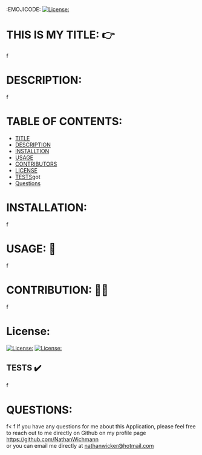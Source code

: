  :EMOJICODE:
  [![License:](https://img.shields.io/badge/license-MIT-yellow.svg)](https://opensource.org/licenses/MIT)
 
  # THIS IS MY TITLE: :point_right:<br> 
  f 
  # DESCRIPTION: <br>
  f
  # TABLE OF CONTENTS: <br>
  - [TITLE](#Title)
  - [DESCRIPTION](#description)
  - [INSTALLTION](#installation)
  - [USAGE](#usage)
  - [CONTRIBUTORS](#contributors)
  - [LICENSE](#license)
  - [TESTS](#tests)got
  - [Questions](#questions) 
  
  # INSTALLATION: <br>
  f
  # USAGE: :running: <br>
  f 
  # CONTRIBUTION: :dancing_men:<br>
  f
  # License: <br>
  [![License:](https://img.shields.io/badge/license-MIT-yellow.svg)](https://opensource.org/licenses/MIT)
  [![License:](https://img.shields.io/badge/license-MIT-yellow.svg)](https://opensource.org/licenses/MIT)
  ## TESTS :heavy_check_mark:<br>
  f
  # QUESTIONS: <br>
  <a>f<
  f
  If you have any questions for me about this Application, please feel free to reach 
  out to me directly on Github on my profile page https://github.com/NathanWichmann <br>
  or you can email me directly at nathanwicker@hotmail.com
  